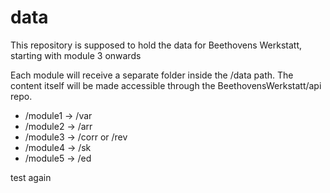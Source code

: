 # data
This repository is supposed to hold the data for Beethovens Werkstatt, starting
with module 3 onwards

Each module will receive a separate folder inside the /data path. The content itself will be made accessible through the BeethovensWerkstatt/api repo. 

* /module1 -> /var
* /module2 -> /arr
* /module3 -> /corr or /rev
* /module4 -> /sk
* /module5 -> /ed

test again
